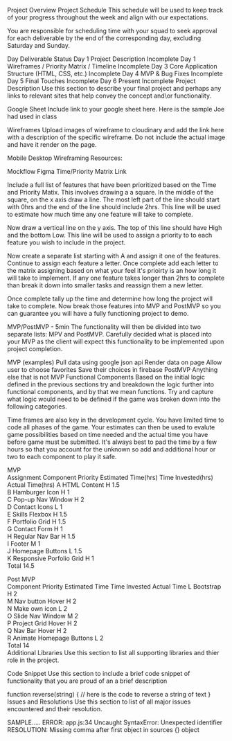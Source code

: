 Project Overview
Project Schedule
This schedule will be used to keep track of your progress throughout the week and align with our expectations.

You are responsible for scheduling time with your squad to seek approval for each deliverable by the end of the corresponding day, excluding Saturday and Sunday.

Day	Deliverable	Status
Day 1	Project Description	Incomplete
Day 1	Wireframes / Priority Matrix / Timeline	Incomplete
Day 3	Core Application Structure (HTML, CSS, etc.)	Incomplete
Day 4	MVP & Bug Fixes	Incomplete
Day 5	Final Touches	Incomplete
Day 6	Present	Incomplete
Project Description
Use this section to describe your final project and perhaps any links to relevant sites that help convey the concept and\or functionality.

Google Sheet
Include link to your google sheet here. Here is the sample Joe had used in class

Wireframes
Upload images of wireframe to cloudinary and add the link here with a description of the specific wireframe. Do not include the actual image and have it render on the page.

Mobile
Desktop
Wireframing Resources:

Mockflow
Figma
Time/Priority Matrix
Link

Include a full list of features that have been prioritized based on the Time and Priority Matix. This involves drawing a a square. In the middle of the square, on the x axis draw a line. The most left part of the line should start with 0hrs and the end of the line should include 2hrs. This line will be used to estimate how much time any one feature will take to complete.

Now draw a vertical line on the y axis. The top of this line should have High and the bottom Low. This line will be used to assign a priority to to each feature you wish to include in the project.

Now create a separate list starting with A and assign it one of the features. Continue to assign each feature a letter. Once complete add each letter to the matrix assigning based on what your feel it's prioirty is an how long it will take to implement. If any one feature takes longer than 2hrs to complete than break it down into smaller tasks and reassign them a new letter.

Once complete tally up the time and determine how long the project will take to complete. Now break those features into MVP and PostMVP so you can guarantee you will have a fully functioning project to demo.

MVP/PostMVP - 5min
The functionality will then be divided into two separate lists: MPV and PostMVP. Carefully decided what is placed into your MVP as the client will expect this functionality to be implemented upon project completion.

MVP (examples)
Pull data using google json api
Render data on page
Allow user to choose favorites
Save their choices in firebase
PostMVP
Anything else that is not MVP
Functional Components
Based on the initial logic defined in the previous sections try and breakdown the logic further into functional components, and by that we mean functions. Try and capture what logic would need to be defined if the game was broken down into the following categories.

Time frames are also key in the development cycle. You have limited time to code all phases of the game. Your estimates can then be used to evalute game possibilities based on time needed and the actual time you have before game must be submitted. It's always best to pad the time by a few hours so that you account for the unknown so add and additional hour or two to each component to play it safe.

MVP					
Assignment	Component	Priority	Estimated Time(hrs)	Time Invested(hrs)	Actual Time(hrs)
A	HTML Content	H	1.5		
B	Hamburger Icon	H	1		
C	Pop-up Nav Window	H	2		
D	Contact Icons	L	1		
E	Skills Flexbox	H	1.5		
F	Portfolio Grid	H	1.5		
G	Contact Form	H	1		
H	Regular Nav Bar	H	1.5		
I	Footer	M	1		
J	Homepage Buttons	L	1.5		
K	Responsive Porfolio Grid	H	1		
	Total		14.5		
					
					
Post MVP					
	Component	Priority	Estimated Time	Time Invested	Actual Time
L	Bootstrap	H	2		
M	Nav button Hover	H	2		
N	Make own icon	L	2		
O	Slide Nav Window	M	2		
P	Project Grid Hover	H	2		
Q	Nav Bar Hover	H	2		
R	Animate Homepage Buttons	L	2		
	Total		14		
Additional Libraries
Use this section to list all supporting libraries and thier role in the project.

Code Snippet
Use this section to include a brief code snippet of functionality that you are proud of an a brief description

function reverse(string) {
	// here is the code to reverse a string of text
}
Issues and Resolutions
Use this section to list of all major issues encountered and their resolution.

SAMPLE.....
ERROR: app.js:34 Uncaught SyntaxError: Unexpected identifier
RESOLUTION: Missing comma after first object in sources {} object
